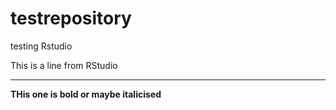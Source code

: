 # testrepository
testing Rstudio

This is a line from RStudio

---

**THis one is bold or maybe italicised**